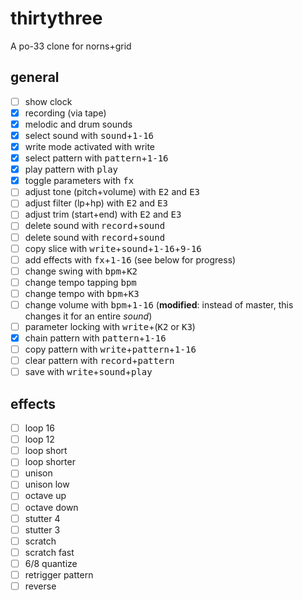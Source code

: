 # thirtythree
A po-33 clone for norns+grid

## general

- [ ] show clock
- [x] recording (via tape)
- [x] melodic and drum sounds
- [x] select sound with <kbd>sound</kbd>+<kbd>1-16</kbd>
- [x] write mode activated with <kb>write</kbd>
- [x] select pattern with <kbd>pattern</kbd>+<kbd>1-16</kbd>
- [x] play pattern with <kbd>play</kbd>
- [x] toggle parameters with <kbd>fx</kbd>
- [ ] adjust tone (pitch+volume) with <kbd>E2</kbd> and <kbd>E3</kbd>
- [ ] adjust filter (lp+hp) with <kbd>E2</kbd> and <kbd>E3</kbd>
- [ ] adjust trim (start+end) with <kbd>E2</kbd> and <kbd>E3</kbd>
- [ ] delete sound with <kbd>record</kbd>+<kbd>sound</kbd>
- [ ] delete sound with <kbd>record</kbd>+<kbd>sound</kbd>
- [ ] copy slice with <kbd>write</kbd>+<kbd>sound</kbd>+<kbd>1-16</kbd>+<kbd>9-16</kbd>
- [ ] add effects with <kbd>fx</kbd>+<kbd>1-16</kbd> (see below for progress)
- [ ] change swing with <kbd>bpm</kbd>+<kbd>K2</kbd>
- [ ] change tempo tapping <kbd>bpm</kbd>
- [ ] change tempo with <kbd>bpm</kbd>+<kbd>K3</kbd>
- [ ] change volume with <kbd>bpm</kbd>+<kbd>1-16</kbd> (**modified**: instead of master, this changes it for an entire *sound*)
- [ ] parameter locking with <kbd>write</kbd>+(<kbd>K2</kbd> or <kbd>K3</kbd>)
- [x] chain pattern with <kbd>pattern</kbd>+<kbd>1-16</kbd>
- [ ] copy pattern with <kbd>write</kbd>+<kbd>pattern</kbd>+<kbd>1-16</kbd>
- [ ] clear pattern with <kbd>record</kbd>+<kbd>pattern</kbd>
- [ ] save with <kbd>write</kbd>+<kbd>sound</kbd>+<kbd>play</kbd>

## effects

- [ ] loop 16
- [ ] loop 12
- [ ] loop short
- [ ] loop shorter
- [ ] unison
- [ ] unison low
- [ ] octave up
- [ ] octave down
- [ ] stutter 4
- [ ] stutter 3
- [ ] scratch
- [ ] scratch fast
- [ ] 6/8 quantize
- [ ] retrigger pattern
- [ ] reverse